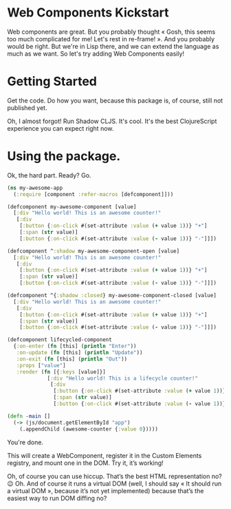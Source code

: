 # Web Components Kickstart

Web components are great. But you probably thought « Gosh, this seems too much complicated for me! Let's rest in re-frame! ». And you probably would be right. But we're in Lisp there, and we can extend the language as much as we want. So let's try adding Web Components easily!

# Getting Started

Get the code. Do how you want, because this package is, of course, still not published yet.

Oh, I almost forgot! Run Shadow CLJS. It's cool. It's the best ClojureScript experience you can expect right now.

# Using the package.

Ok, the hard part. Ready? Go.

```clojure
(ns my-awesome-app
  (:require [component :refer-macros [defcomponent]]))

(defcomponent my-awesome-component [value]
  [:div "Hello world! This is an awesome counter!"
   [:div
    [:button {:on-click #(set-attribute :value (+ value 1))} "+"]
    [:span (str value)]
    [:button {:on-click #(set-attribute :value (- value 1))} "-"]]])

(defcomponent ^:shadow my-awesome-component-open [value]
  [:div "Hello world! This is an awesome counter!"
   [:div
    [:button {:on-click #(set-attribute :value (+ value 1))} "+"]
    [:span (str value)]
    [:button {:on-click #(set-attribute :value (- value 1))} "-"]]])

(defcomponent ^{:shadow :closed} my-awesome-component-closed [value]
  [:div "Hello world! This is an awesome counter!"
   [:div
    [:button {:on-click #(set-attribute :value (+ value 1))} "+"]
    [:span (str value)]
    [:button {:on-click #(set-attribute :value (- value 1))} "-"]]])

(defcomponent lifecycled-component
  {:on-enter (fn [this] (println "Enter"))
   :on-update (fn [this] (println "Update"))
   :on-exit (fn [this] (println "Out"))
   :props ["value"]
   :render (fn [{:keys [value]}]
             [:div "Hello world! This is a lifecycle counter!"
              [:div
               [:button {:on-click #(set-attribute :value (+ value 1))} "+"]
               [:span (str value)]
               [:button {:on-click #(set-attribute :value (- value 1))} "-"]]])})

(defn -main []
  (-> (js/document.getElementById "app")
    (.appendChild (awesome-counter {:value 0}))))
```

You're done.

This will create a WebComponent, register it in the Custom Elements registry, and mount one in the DOM. Try it, it’s working!

Oh, of course you can use hiccup. That’s the best HTML representation no? 😉 Oh. And of course it runs a virtual DOM (well, I should say « It should run a virtual DOM », because it’s not yet implemented) because that’s the easiest way to run DOM diffing no?
